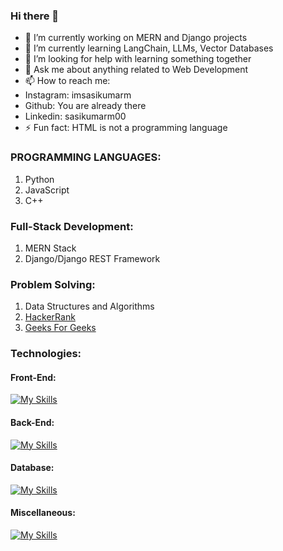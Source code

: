 ### Hi there 👋

- 🔭 I’m currently working on MERN and Django projects
- 🌱 I’m currently learning LangChain, LLMs, Vector Databases
- 🤔 I’m looking for help with learning something together
- 💬 Ask me about anything related to Web Development
- 📫 How to reach me: 
-    Instagram: imsasikumarm
-    Github: You are already there
-    Linkedin:  sasikumarm00
- ⚡ Fun fact: HTML is not a programming language

### PROGRAMMING LANGUAGES:
1) Python
2) JavaScript
3) C++

### Full-Stack Development:
1) MERN Stack
2) Django/Django REST Framework

### Problem Solving:
1) Data Structures and Algorithms
2) [HackerRank](https://www.hackerrank.com/profile/sasikumarworks)
3) [Geeks For Geeks](https://auth.geeksforgeeks.org/user/sasikumarworks)

### Technologies:
#### Front-End:
[![My Skills](https://skillicons.dev/icons?i=figma,html,css,js,react,tailwindcss)](https://skillicons.dev)

#### Back-End:
[![My Skills](https://skillicons.dev/icons?i=nodejs,expressjs,python,django,flask,firebase)](https://skillicons.dev)

#### Database:
[![My Skills](https://skillicons.dev/icons?i=mongodb,mysql,sqlite)](https://skillicons.dev)

#### Miscellaneous:
[![My Skills](https://skillicons.dev/icons?i=bootstrap,dart,docker,firebase,git,postman,pug,vercel,vscode,pinecone,langchain,AI,ML)](https://skillicons.dev)

